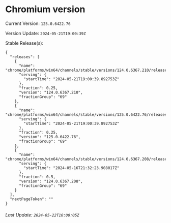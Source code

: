 # Chromium version

Current Version: `125.0.6422.76`

Version Update: `2024-05-21T19:00:39Z`

Stable Release(s):
```
{
  "releases": [
    {
      "name": "chrome/platforms/win64/channels/stable/versions/124.0.6367.210/releases/1716318039",
      "serving": {
        "startTime": "2024-05-21T19:00:39.892753Z"
      },
      "fraction": 0.25,
      "version": "124.0.6367.210",
      "fractionGroup": "69"
    },
    {
      "name": "chrome/platforms/win64/channels/stable/versions/125.0.6422.76/releases/1716318039",
      "serving": {
        "startTime": "2024-05-21T19:00:39.892753Z"
      },
      "fraction": 0.25,
      "version": "125.0.6422.76",
      "fractionGroup": "69"
    },
    {
      "name": "chrome/platforms/win64/channels/stable/versions/124.0.6367.208/releases/1715895143",
      "serving": {
        "startTime": "2024-05-16T21:32:23.908017Z"
      },
      "fraction": 0.5,
      "version": "124.0.6367.208",
      "fractionGroup": "69"
    }
  ],
  "nextPageToken": ""
}
```

###### Last Update: `2024-05-22T10:00:05Z`
        